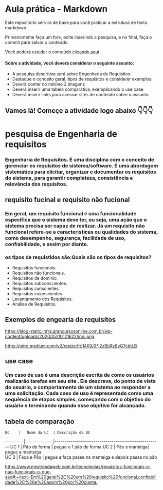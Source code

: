 # Aula prática - Markdown

Este repositório servirá de base para você praticar a estrutura de texto markdown. 

Primeiramente faça um fork, edite inserindo a pesquisa, e no final, faça o commit para salvar o conteúdo.

Você poderá estudar o conteúdo [clicando aqui](https://docs.pipz.com/central-de-ajuda/learning-center/guia-basico-de-markdown#open)

#### Sobre a atividade, você deverá considerar o seguinte assunto:

- A pesquisa descritiva será sobre Engenharia de Requisitos
- Destaque o conceito geral, tipos de requisitos e considerer exemplos
- Deverá conter no mínimo 2 imagens
- Deverá inserir uma tabela comparativa, exemplicando o use case
- Deverá inserir links para acessar sites de conteúdo sobre o assunto.


## Vamos lá! Começe a atividade logo abaixo 👇👇👇

# **pesquisa de Engenharia de requisitos**  

### Engenharia de Requisitos. É uma disciplina com o conceito de gerenciar os requisitos de sistema/software. É uma abordagem sistemática para elicitar, organizar e documentar os requisitos do sistema, para garantir completeza, consistência e relevância dos requisitos.

## **requisito fucinal e requisito não fucional**
### Em geral, um requisito funcional é uma funcionalidade específica que o sistema deve ter, ou seja, uma ação que o sistema precisa ser capaz de realizar. Já um requisito não funcional refere-se a características ou qualidades do sistema, como desempenho, segurança, facilidade de uso, confiabilidade, e assim por diante.

### os tipos de requistidos são:Quais são os tipos de requisitos?
* Requisitos funcionais.
* Requisitos não funcionais.
* Requisitos de domínio.
* Requisitos subconscientes.
* Requisitos conscientes.
* Requisitos inconscientes.
* Levantamento dos Requisitos.
* Análise de Requisitos.

## **Exemplos de engearia de requisitos**
  
  <https://blog-static.infra.grancursosonline.com.br/wp-content/uploads/2020/03/10121622/inni.png>

  <https://miro.medium.com/v2/resize:fit:1400/0*l2zBbRz8yG7cbtLB>


## **use case**

### Um caso de uso é uma descrição escrita de como os usuários realizarão tarefas em seu site . Ele descreve, do ponto de vista do usuário, o comportamento de um sistema ao responder a uma solicitação. Cada caso de uso é representado como uma sequência de etapas simples, começando com o objetivo do usuário e terminando quando esse objetivo for alcançado.

## **tabela de comparação**
    UC    |   Nome da UC  | Descrição da UC
--------- | ------------- |------------------------------------------------------
  UC 1    | Pão de forma  | pegue o 1 pão de forma 
  UC 2    | Pão e manteiga| pegue a manteiga  
  UC 3    | Faca e Pão    | pegue a faca passe na manteiga e depois passe no pão 

  <https://www.mestresdaweb.com.br/tecnologias/requisitos-funcionais-e-nao-funcionais-o-que-sao#:~:text=Em%20geral%2C%20um%20requisito%20funcional,confiabilidade%2C%20e%20assim%20por%20diante.>
 
